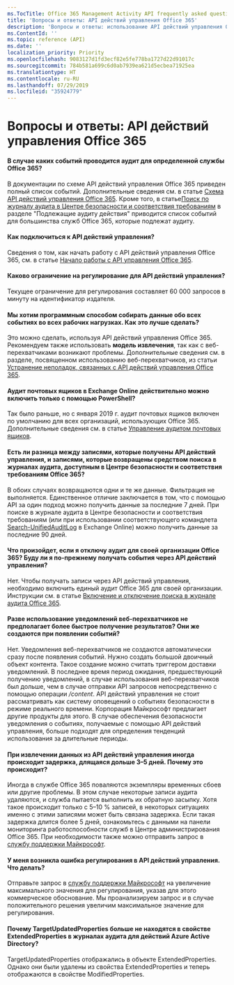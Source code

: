 ```yaml
---
ms.TocTitle: Office 365 Management Activity API frequently asked questions
title: 'Вопросы и ответы: API действий управления Office 365'
description: 'Вопросы и ответы: использование API действий управления Office 365'
ms.ContentId: ''
ms.topic: reference (API)
ms.date: ''
localization_priority: Priority
ms.openlocfilehash: 9083127d1fd3ecf82e5fe778ba1727d22d91017c
ms.sourcegitcommit: 784b581a699c6d0ab7939ea621d5ecbea71925ea
ms.translationtype: HT
ms.contentlocale: ru-RU
ms.lasthandoff: 07/29/2019
ms.locfileid: "35924779"
---
```

# <a name="office-365-management-activity-api-frequently-asked-questions"></a>Вопросы и ответы: API действий управления Office 365

#### <a name="what-events-are-audited-for-a-specific-office-365-service"></a>В случае каких событий проводится аудит для определенной службы Office 365?

В документации по схеме API действий управления Office 365 приведен полный список событий. Дополнительные сведения см. в статье [Схема API действий управления Office 365](office-365-management-activity-api-schema.md). Кроме того, в статье[Поиск по журналу аудита в Центре безопасности и соответствия требованиям](https://docs.microsoft.com/en-us/office365/securitycompliance/search-the-audit-log-in-security-and-compliance#audited-activities) в разделе "Подлежащие аудиту действия" приводится список событий для большинства служб Office 365, которые подлежат аудиту.

#### <a name="how-do-i-onboard-to-the-management-activity-api"></a>Как подключиться к API действий управления?

Сведения о том, как начать работу с API действий управления Office 365, см. в статье [Начало работы с API управления Office 365](get-started-with-office-365-management-apis.md).
 
#### <a name="what-is-the-throttling-limit-for-the--management-activity-api"></a>Каково ограничение на регулирование для API действий управления?

Текущее ограничение для регулирования составляет 60 000 запросов в минуту на идентификатор издателя. 

#### <a name="we-want-to-programmatically-capture-all-events-in-all-workloads-what-is-the-most-reliable-way-to-do-this"></a>Мы хотим программным способом собирать данные обо всех событиях во всех рабочих нагрузках. Как это лучше сделать?

Это можно сделать, используя API действий управления Office 365. Рекомендуем также использовать **модель извлечения**, так как с веб-перехватчиками возникают проблемы. Дополнительные сведения см. в разделе, посвященном использованию веб-перехватчиков, из статьи [Устранение неполадок, связанных с API действий управления Office 365](troubleshooting-the-office-365-management-activity-api.md#using-webhooks).

#### <a name="is-it-true-that-mailbox-auditing-in-exchange-online-can-only-be-enabled-by-using-powershell"></a>Аудит почтовых ящиков в Exchange Online действительно можно включить только с помощью PowerShell?

Так было раньше, но с января 2019 г. аудит почтовых ящиков включен по умолчанию для всех организаций, использующих Office 365. Дополнительные сведения см. в статье [Управление аудитом почтовых ящиков](https://docs.microsoft.com/office365/securitycompliance/enable-mailbox-auditing).

#### <a name="are-there-any-differences-in-the-records-that-are-fetched-by-the-management-activity-api-versus-the-records-that-are-returned-by-using-the-audit-log-search-tool-in-the-office-365-security--compliance-center"></a>Есть ли разница между записями, которые получены API действий управления, и записями, которые возвращены средством поиска в журналах аудита, доступным в Центре безопасности и соответствия требованиям Office 365?

В обоих случаях возвращаются одни и те же данные. Фильтрация не выполняется. Единственное отличие заключается в том, что с помощью API за один подход можно получить данные за последние 7 дней. При поиске в журнале аудита в Центре безопасности и соответствия требованиям (или при использовании соответствующего командлета [Search-UnifiedAuditLog](https://docs.microsoft.com/powershell/module/exchange/policy-and-compliance-audit/search-unifiedauditlog) в Exchange Online) можно получить данные за последние 90 дней. 

#### <a name="what-happens-if-i-disable-auditing-for-my-office-365-organization-will-i-still-get-events-via-the-management-activity-api"></a>Что произойдет, если я отключу аудит для своей организации Office 365? Буду ли я по-прежнему получать события через API действий управления?

Нет. Чтобы получать записи через API действий управления, необходимо включить единый аудит Office 365 для своей организации. Инструкции см. в статье [Включение и отключение поиска в журнале аудита Office 365](https://docs.microsoft.com/office365/securitycompliance/turn-audit-log-search-on-or-off).

#### <a name="arent-webhook-notifications-more-immediate-after-all-arent-they-event-driven"></a>Разве использование уведомлений веб-перехватчиков не предполагает более быстрое получение результатов? Они же создаются при появлении событий?

Нет. Уведомления веб-перехватчиков не создаются автоматически сразу после появления событий. Нужно создать большой двоичный объект контента. Такое создание можно считать триггером доставки уведомлений. В последнее время период ожидания, предшествующий получению уведомлений, в случае использования веб-перехватчиков был дольше, чем в случае отправки API запросов непосредственно с помощью операции */content*. API действий управления не стоит рассматривать как систему оповещений о событиях безопасности в режиме реального времени. Корпорация Майкрософт предлагает другие продукты для этого. В случае обеспечения безопасности уведомления о событиях, получаемые с помощью API действий управления, больше подходят для определения тенденций использования за длительные периоды.

#### <a name="when-pulling-the-data-from-the-management-activity-api-there-is-sometimes-a-delay-of-more-than-3-to-5-days-why-is-this"></a>При извлечении данных из API действий управления иногда происходит задержка, длящаяся дольше 3–5 дней. Почему это происходит?

Иногда в службе Office 365 поваляются экземпляры временных сбоев или другие проблемы. В этом случае некоторые записи аудита удаляются, и служба пытается выполнить их обратную засыпку. Хотя такое происходит только с 5–10 % записей, в некоторых ситуациях именно с этими записями может быть связана задержка. Если такая задержка длится более 5 дней, ознакомьтесь с данными на панели мониторинга работоспособности служб в Центре администрирования Office 365. При необходимости также можно отправить запрос в [службу поддержки Майкрософт](https://support.office.com/article/contact-support-for-business-products-admin-help-32a17ca7-6fa0-4870-8a8d-e25ba4ccfd4b#ID0EAADAAA=online).

#### <a name="im-encountering-a-throttling-error-in-the-management-activity-api-what-should-i-do"></a>У меня возникла ошибка регулирования в API действий управления. Что делать?

Отправьте запрос в [службу поддержки Майкрософт](https://support.office.com/article/contact-support-for-business-products-admin-help-32a17ca7-6fa0-4870-8a8d-e25ba4ccfd4b#ID0EAADAAA=online) на увеличение максимального значения для регулирования, указав для этого коммерческое обоснование. Мы проанализируем запрос и в случае положительного решения увеличим максимальное значение для регулирования.

#### <a name="why-are-targetupdatedproperties-no-longer-in-extendedproperties-in-the-audit-logs-for-azure-active-directory-activities"></a>Почему TargetUpdatedProperties больше не находятся в свойстве ExtendedProperties в журналах аудита для действий Azure Active Directory?

TargetUpdatedProperties отображались в объекте ExtendedProperties. Однако они были удалены из свойства ExtendedProperties и теперь отображаются в свойстве ModifiedProperties.
